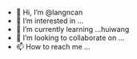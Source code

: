 - 👋 Hi, I’m @langncan
- 👀 I’m interested in ...
- 🌱 I’m currently learning ...huiwang
- 💞️ I’m looking to collaborate on ...
- 📫 How to reach me ...

<!---
langncan/langncan is a ✨ special ✨ repository because its `README.md` (this file) appears on your GitHub profile.
You can click the Preview link to take a look at your changes.
--->
